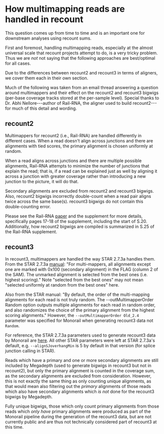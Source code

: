 # How multimapping reads are handled in recount

This question comes up from time to time and is an important one for downstream analyses using recount sums.

First and foremost, handling multimapping reads, especially at the almost universal scale that recount projects attempt to do, is a very tricky problem. Thus we are *not* not saying that the following approaches are best/optimal for all cases.

Due to the differences between recount2 and recount3 in terms of aligners, we cover them each in their own section.

Much of the following was taken from an email thread answering a question around multimappers and their effect on the recount2 and recount3 bigwigs (per-base coverage tracks stored at the per-sample level).  Special thanks to Dr. Abhi Nellore---author of Rail-RNA, the aligner used to build recount2---for much of this detail and wording.

## recount2

Multimappers for recount2 (i.e., Rail-RNA) are handled differently in different cases. When a read doesn't align across junctions and there are alignments with tied scores, the primary alignment is chosen uniformly at random.

When a read aligns across junctions and there are multiple possible alignments, Rail-RNA attempts to minimize the number of junctions that explain the read; that is, if a read can be explained just as well by aligning it across a junction with greater coverage rather than introducing a new junction to the picture, it will do that.

Secondary alignments are excluded from recount2 and recount3 bigwigs.
Also, recount2 bigwigs incorrectly double-count when a read pair aligns twice across the same base(s).
recount3 bigwigs do not contain this double-counting error.

Please see the Rail-RNA [paper](https://academic.oup.com/bioinformatics/article/33/24/4033/2525684) and the supplement for more details, specifically pages 17-18 of the supplement, including the start of S.20.
Additionally, how recount2 bigwigs are compiled is summarized in S.25 of the Rail-RNA supplement.


## recount3

In recount3, multimappers are handled the way STAR 2.7.3a handles them. From the STAR 2.7.3a [manual](http://gensoft.pasteur.fr/docs/STAR/2.7.3a/STARmanual.pdf): "For multi-mappers, all alignments except one are marked with 0x100 (secondary alignment) in the FLAG (column 2 of the SAM). The unmarked alignment is selected from the best ones (i.e. highest scoring)." Note "selected from the best ones" may not mean "selected uniformly at random from the best ones" here.

Also from the STAR manual: "By default, the order of the multi-mapping alignments for each read is not truly random. The --outMultimapperOrder Random option outputs multiple alignments for each read in random order, and also randomizes the choice of the primary alignment from the highest scoring alignments."  However, the `--outMultimapperOrder Old_2.4` parameter was specified for Monorail when generating recount3 data not `Random`.

For reference, the STAR 2.7.3a parameters used to generate recount3 data by Monorail are [here](https://github.com/langmead-lab/recount-pump/blob/d2a0327a8c344fa8edc088cf2ae73e85390deab3/workflow/rs5/Snakefile#L891-L910).
All other STAR parameters were left at STAR 2.7.3a's default, e.g. `--alignSJoverhangMin` is 5 by default in that version (for splice junction calling in STAR).

Reads which have a primary and one or more secondary alignments are still included by Megadepth (used to generate bigwigs in recount3 but not in recount2), but only the primary alignment is counted in the coverage sum, as the secondary alignments are excluded from consideration. However, this is not exactly the same thing as only counting unique alignments, as that would mean also filtering out the *primary* alignments of those reads which also have secondary alignments which *is not* done for the recount3 bigwigs by Megadepth.

Fully unique bigwigs, those which only count primary alignments from those reads which *only have* primary alignments were produced as part of the Monorail pipeline during the generation of the recount3 data, but are not currently public and are thus not technically considered part of recount3 at this time.
